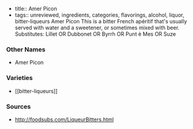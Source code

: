 - title:: Amer Picon
- tags:: unreviewed, ingredients, categories, flavorings, alcohol, liquor, bitter-liqueurs
Amer Picon This is a bitter French apéritif that's usually served with water and a sweetener, or sometimes mixed with beer. Substitutes: Lillet OR Dubbonet OR Byrrh OR Punt è Mes OR Suze

### Other Names

* Amer Picon

### Varieties

* [[bitter-liqueurs]]

### Sources
* http://foodsubs.com/LiqueurBitters.html
